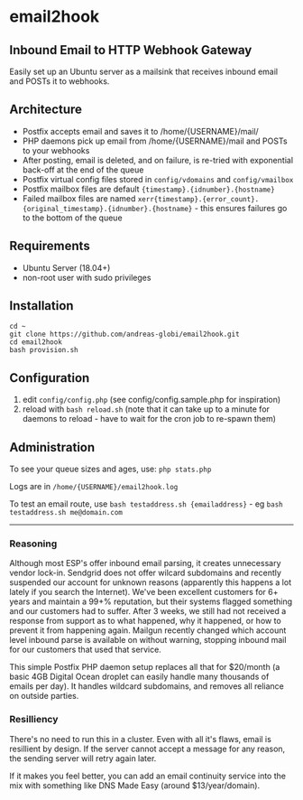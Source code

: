 # email2hook

## Inbound Email to HTTP Webhook Gateway

Easily set up an Ubuntu server as a mailsink that receives inbound email and POSTs it to webhooks.

## Architecture

 - Postfix accepts email and saves it to /home/{USERNAME}/mail/
 - PHP daemons pick up email from /home/{USERNAME}/mail and POSTs to your webhooks
 - After posting, email is deleted, and on failure, is re-tried with exponential back-off at the end of the queue
 - Postfix virtual config files stored in `config/vdomains` and `config/vmailbox`
 - Postfix mailbox files are default `{timestamp}.{idnumber}.{hostname}`
 - Failed mailbox files are named `xerr{timestamp}.{error_count}.{original_timestamp}.{idnumber}.{hostname}` - this ensures failures go to the bottom of the queue

## Requirements

 - Ubuntu Server (18.04+)
 - non-root user with sudo privileges
 
## Installation

```
cd ~
git clone https://github.com/andreas-globi/email2hook.git
cd email2hook
bash provision.sh
```

## Configuration

1. edit `config/config.php` (see config/config.sample.php for inspiration)
2. reload with `bash reload.sh` (note that it can take up to a minute for daemons to reload - have to wait for the cron job to re-spawn them)

## Administration

To see your queue sizes and ages, use: `php stats.php`

Logs are in `/home/{USERNAME}/email2hook.log`

To test an email route, use `bash testaddress.sh {emailaddress}` - eg `bash testaddress.sh me@domain.com`

---

### Reasoning

Although most ESP's offer inbound email parsing, it creates unnecessary vendor lock-in. Sendgrid does not offer wilcard subdomains and recently suspended our account for unknown reasons (apparently this happens a lot lately if you search the Internet).
We've been excellent customers for 6+ years and maintain a 99+% reputation, but their systems flagged something and our customers had to suffer. After 3 weeks, we still had not received a response from support as to what happened, why it happened, or how to prevent it from happening again.
Mailgun recently changed which account level inbound parse is available on without warning, stopping inbound mail for our customers that used that service.

This simple Postfix PHP daemon setup replaces all that for $20/month (a basic 4GB Digital Ocean droplet can easily handle many thousands of emails per day). It handles wildcard subdomains, and removes all reliance on outside parties.

### Resilliency

There's no need to run this in a cluster. Even with all it's flaws, email is resillient by design. If the server cannot accept a message for any reason, the sending server will retry again later.

If it makes you feel better, you can add an email continuity service into the mix with something like DNS Made Easy (around $13/year/domain).